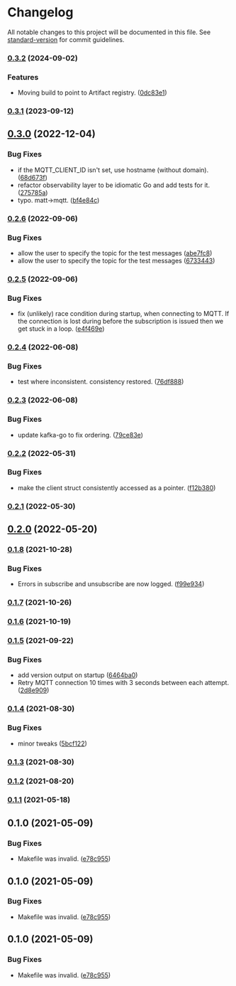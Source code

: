 # Changelog

All notable changes to this project will be documented in this file. See [standard-version](https://github.com/conventional-changelog/standard-version) for commit guidelines.

### [0.3.2](https://github.com/Celerway/metamorphosis/compare/v0.3.1...v0.3.2) (2024-09-02)


### Features

* Moving build to point to Artifact registry. ([0dc83e1](https://github.com/Celerway/metamorphosis/commit/0dc83e1e925dcbd35c4e4203a6d7e5d187b0377b))

### [0.3.1](https://github.com/Celerway/metamorphosis/compare/v0.3.0...v0.3.1) (2023-09-12)

## [0.3.0](https://github.com/Celerway/metamorphosis/compare/v0.2.6...v0.3.0) (2022-12-04)


### Bug Fixes

* if the MQTT_CLIENT_ID isn't set, use hostname (without domain). ([68d673f](https://github.com/Celerway/metamorphosis/commit/68d673fbfbe7195bfe06103dccd8e207ddda51e9))
* refactor observability layer to be idiomatic Go and add tests for it. ([275785a](https://github.com/Celerway/metamorphosis/commit/275785aa7dcacbad119e19fa1faea77d5eb624f4))
* typo. matt->mqtt. ([bf4e84c](https://github.com/Celerway/metamorphosis/commit/bf4e84c1d02810bacbbc078de75a727245026ace))

### [0.2.6](https://github.com/Celerway/metamorphosis/compare/v0.2.5...v0.2.6) (2022-09-06)


### Bug Fixes

* allow the user to specify the topic for the test messages ([abe7fc8](https://github.com/Celerway/metamorphosis/commit/abe7fc82d7d90c3b1cd5e337291f6cc8636b079c))
* allow the user to specify the topic for the test messages ([6733443](https://github.com/Celerway/metamorphosis/commit/673344328fabe8c4671979d232c806e1d5db075d))

### [0.2.5](https://github.com/Celerway/metamorphosis/compare/v0.2.4...v0.2.5) (2022-09-06)


### Bug Fixes

* fix (unlikely) race condition during startup, when connecting to MQTT. If the connection is lost during before the subscription is issued then we get stuck in a loop. ([e4f469e](https://github.com/Celerway/metamorphosis/commit/e4f469ed7cb04dc1a7cf67c16664e896247fe639))

### [0.2.4](https://github.com/Celerway/metamorphosis/compare/v0.2.3...v0.2.4) (2022-06-08)


### Bug Fixes

* test where inconsistent. consistency restored. ([76df888](https://github.com/Celerway/metamorphosis/commit/76df888859f2877b6ed4ae98ea0a3b340a99220e))

### [0.2.3](https://github.com/Celerway/metamorphosis/compare/v0.2.2...v0.2.3) (2022-06-08)


### Bug Fixes

* update kafka-go to fix ordering. ([79ce83e](https://github.com/Celerway/metamorphosis/commit/79ce83eb727d698eb871643efd69268d807685ad))

### [0.2.2](https://github.com/Celerway/metamorphosis/compare/v0.2.1...v0.2.2) (2022-05-31)


### Bug Fixes

* make the client struct consistently accessed as a pointer. ([f12b380](https://github.com/Celerway/metamorphosis/commit/f12b380eaab3333f4551ffc2640ddc9892168596))

### [0.2.1](https://github.com/Celerway/metamorphosis/compare/v0.2.0...v0.2.1) (2022-05-30)

## [0.2.0](https://github.com/Celerway/metamorphosis/compare/v0.1.8...v0.2.0) (2022-05-20)

### [0.1.8](https://github.com/Celerway/metamorphosis/compare/v0.1.7...v0.1.8) (2021-10-28)


### Bug Fixes

* Errors in subscribe and unsubscribe are now logged. ([f99e934](https://github.com/Celerway/metamorphosis/commit/f99e9340f364424142afad36def2b066704a474d))

### [0.1.7](https://github.com/Celerway/metamorphosis/compare/v0.1.6...v0.1.7) (2021-10-26)

### [0.1.6](https://github.com/Celerway/metamorphosis/compare/v0.1.5...v0.1.6) (2021-10-19)

### [0.1.5](https://github.com/Celerway/metamorphosis/compare/v0.1.4...v0.1.5) (2021-09-22)


### Bug Fixes

* add version output on startup ([6464ba0](https://github.com/Celerway/metamorphosis/commit/6464ba020015496d689681ad0d5b6261418e242a))
* Retry MQTT connection 10 times with 3 seconds between each attempt. ([2d8e909](https://github.com/Celerway/metamorphosis/commit/2d8e909463cac1aa630e88fc76f49e8d3aa5f52e))

### [0.1.4](https://github.com/Celerway/metamorphosis/compare/v0.1.3...v0.1.4) (2021-08-30)


### Bug Fixes

* minor tweaks ([5bcf122](https://github.com/Celerway/metamorphosis/commit/5bcf122c5663f0a35d89a6b6886b2ac523659e47))

### [0.1.3](https://github.com/Celerway/metamorphosis/compare/v0.1.2...v0.1.3) (2021-08-30)

### [0.1.2](https://github.com/Celerway/metamorphosis/compare/v0.1.1...v0.1.2) (2021-08-20)

### [0.1.1](https://github.com/Celerway/metamorphosis/compare/v0.1.0...v0.1.1) (2021-05-18)

## 0.1.0 (2021-05-09)


### Bug Fixes

* Makefile was invalid. ([e78c955](https://github.com/Celerway/metamorphosis/commit/e78c95534fcded744c89d86fcb747ff46b34e64b))

## 0.1.0 (2021-05-09)


### Bug Fixes

* Makefile was invalid. ([e78c955](https://github.com/Celerway/metamorphosis/commit/e78c95534fcded744c89d86fcb747ff46b34e64b))

## 0.1.0 (2021-05-09)


### Bug Fixes

* Makefile was invalid. ([e78c955](https://github.com/Celerway/metamorphosis/commit/e78c95534fcded744c89d86fcb747ff46b34e64b))
